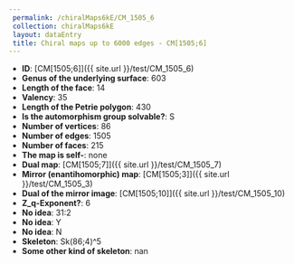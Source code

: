 ```yaml
--- 
 permalink: /chiralMaps6kE/CM_1505_6 
 collection: chiralMaps6kE
 layout: dataEntry
 title: Chiral maps up to 6000 edges - CM[1505;6]
---
```


- **ID**: [CM[1505;6]]({{ site.url }}/test/CM_1505_6)
- **Genus of the underlying surface**: 603
- **Length of the face**: 14
- **Valency**: 35
- **Length of the Petrie polygon**: 430
- **Is the automorphism group solvable?**: S
- **Number of vertices**: 86
- **Number of edges**: 1505
- **Number of faces**: 215
- **The map is self-**: none
- **Dual map**: [CM[1505;7]]({{ site.url }}/test/CM_1505_7)
- **Mirror (enantihomorphic) map**: [CM[1505;3]]({{ site.url }}/test/CM_1505_3)
- **Dual of the mirror image**: [CM[1505;10]]({{ site.url }}/test/CM_1505_10)
- **Z_q-Exponent?**: 6
- **No idea**:  31:2
- **No idea**: Y
- **No idea**: N
- **Skeleton**: Sk(86;4)^5
- **Some other kind of skeleton**: nan
